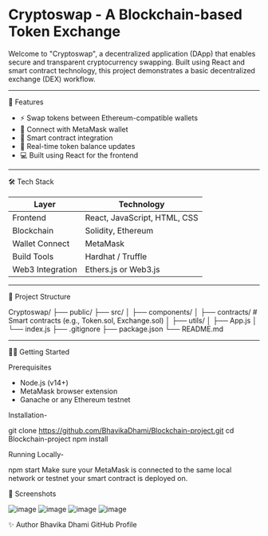 # Cryptoswap - A Blockchain-based Token Exchange

Welcome to "Cryptoswap", a decentralized application (DApp) that enables secure and transparent cryptocurrency swapping. Built using React and smart contract technology, this project demonstrates a basic decentralized exchange (DEX) workflow.

---

🚀 Features

- ⚡ Swap tokens between Ethereum-compatible wallets
- 🔐 Connect with MetaMask wallet
- 📜 Smart contract integration
- 🧮 Real-time token balance updates
- 💻 Built using React for the frontend

---

🛠️ Tech Stack

| Layer           | Technology                   |
|----------------|-------------------------------|
| Frontend       | React, JavaScript, HTML, CSS  |
| Blockchain     | Solidity, Ethereum            |
| Wallet Connect | MetaMask                      |
| Build Tools    | Hardhat / Truffle             |
| Web3 Integration | Ethers.js or Web3.js        |

---

📁 Project Structure

Cryptoswap/
├── public/
├── src/
│ ├── components/
│ ├── contracts/ # Smart contracts (e.g., Token.sol, Exchange.sol)
│ ├── utils/
│ ├── App.js
│ └── index.js
├── .gitignore
├── package.json
└── README.md

---

🧑‍💻 Getting Started

Prerequisites

- Node.js (v14+)
- MetaMask browser extension
- Ganache or any Ethereum testnet

Installation-

git clone https://github.com/BhavikaDhami/Blockchain-project.git
cd Blockchain-project
npm install

Running Locally-

npm start
Make sure your MetaMask is connected to the same local network or testnet your smart contract is deployed on.

📸 Screenshots

![image](https://github.com/user-attachments/assets/035e9408-5ba2-4d22-97f7-7b2593d04308)
![image](https://github.com/user-attachments/assets/efffc44e-3fc1-405f-a958-6208a35046f8)
![image](https://github.com/user-attachments/assets/f8b882a1-d758-4218-8118-66000c0f717b)
![image](https://github.com/user-attachments/assets/829feab6-7386-4b64-997d-2445baf50969)



✨ Author
Bhavika Dhami
GitHub Profile
